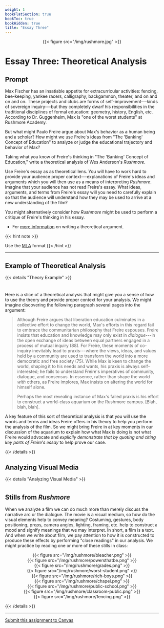 ```yaml
---
weight: 1
bookFlatSection: true
bookToc: true
bookHidden: true
title: "Essay Three"
---
```


<div style="text-align:center">{{< figure src="/img/rushmore.jpg" >}}</div>


# Essay Three: Theoretical Analysis


## Prompt

Max Fischer has an insatiable appetite for extracurricular activities: fencing, bee-keeping, yankee racers, calligraphy, backgammon, theater, and on and on and on. These projects and clubs are forms of self-improvement---kinds of sovereign inquiry---but they completely dwarf his responsibilities in the traditional disciplines of formal education: geometry, history, English, etc. According to Dr. Guggenheim, Max is "one of the worst students" at Rushmore Academy.

But what might Paulo Freire argue about Max's behavior as a human being and a scholar? How might we use Freire's ideas from "The 'Banking' Concept of Education" to analyze or judge the educational trajectory and behavior of Max?

Taking what you know of Freire's thinking in "The 'Banking' Concept of Education," write a theoretical analysis of Wes Anderson's *Rushmore*.

Use Freire's essay as as theoretical lens. You will have to work hard to provide your audience proper context---explanations of Freire's ideas and arguments which you will then use as a means of interpreting *Rushmore*. Imagine that your audience has not read Freire's essay. What ideas, arguments, and terms from Freire's essay will you need to carefully explain so that the audience will understand how they may be used to arrive at a new understanding of the film?

You might alternatively consider how *Rushmore* might be used to perform a critique of Freire's thinking in his essay. 

- For [more information](https://no-silo.com/resources/open-handbook/chapter-6/#theoretical-writing) on writing a theoretical argument.

<!---
Let's assume that your readers have seen this film, but have not read Freire. You are a guy who is interested in offering a new way of interpreting this beloved film by making a theoretical analysis using Freire's famous essay. Your readers will not have heard of Freire or read his essay, but they will be very curious about how the theory helps us understand the film and the trajectory of the main character, Max Fischer. Your readers will read your essay and feel that you've really hit on something important by making this analysis, as they will see the film in a completely new light that they would have never considered without your help. This is because you have carefully explained important concepts and arguments that Freire makes and then showing how those things may be used as a way of seeing or understanding the action in the film. They will thank you for your service and brilliant contribution to the conversation about this film. 
--->


{{< hint note >}} 

<span style="color: var(--circle-dots)"><i class="far fa-dot-circle"></i></span> Use the [MLA](/resources/open-handbook/chapter-11-mla/) format
{{< /hint >}} 

---

## Example of Theoretical Analysis

{{< details "Theory Example" >}}

#


Here is a slice of a theoretical analysis that might give you a sense of how to use the theory and provide proper context for your analysis. We might imagine discovering the following paragraph several pages into the argument:


>Although Freire argues that liberation education culminates in a collective effort to change the world, Max's efforts in this regard fail to embrace the communitarian philosophy that Freire espouses. Freire insists that education and knowledge may only exist in *dialogue*---in the open exchange of ideas between equal partners engaged in a process of mutual inquiry (88). For Freire, these moments of co-inquiry inevitably lead to praxis---where the views, ideas, and values held by a community are used to transform the world into a more democratic and free society (75). While Max is keen to change the world, shaping it to his needs and wants, his praxis is always self-interested; he fails to understand Freire's imperatives of community, dialogue, and consensus. In essence, rather than shape the world *with* others, as Freire implores, Max insists on altering the world for himself alone.
>
>Perhaps the most revealing instance of Max's failed praxis is his effort to construct a world-class aquarium on the Rushmore campus. [Blah, blah, blah].

A key feature of this sort of theoretical analysis is that you will use the words and terms and ideas Freire offers in his theory to help you perform the analysis of the film. So we might bring Freire in at key moments in our discussion of the aquarium to explain how what Max is doing is not what Freire would advocate and *explicily demonstrate that by quoting and citing key parts of Freire's essay* to help prove our case. 

{{< /details >}}

## Analyzing Visual Media

{{< details "Analyzing Visual Media" >}}
#

## Stills from *Rushmore*

When we analyze a film we can do much more than merely discuss the narrative arc or the dialogue. The movie is a visual medium, so how do the visual elements help to convey meaning? Costuming, gestures, body positioning, props, camera angles, lighting, framing, etc. help to construct a mood and signify meanings that we may interpret. In short, a film is a text. And when we write about film, we pay attention to how it is constructed to produce these effects by performing "close readings" in our analysis. We might practice by reading one or more of these stills in class:

<div style="text-align:center">{{< figure src="/img/rushmore/bleacher.png" >}}</div>

<div style="text-align:center">{{< figure src="/img/rushmore/powersthatbe.png" >}}</div>

<div style="text-align:center">{{< figure src="/img/rushmore/grades.png" >}}</div>

<div style="text-align:center">{{< figure src="/img/rushmore/worst-student.png" >}}</div>

<div style="text-align:center">{{< figure src="/img/rushmore/rich-boys.png" >}}</div>

<div style="text-align:center">{{< figure src="/img/rushmore/chapel.png" >}}</div>

<div style="text-align:center">{{< figure src="/img/rushmore/public-school.png" >}}</div>

<div style="text-align:center">{{< figure src="/img/rushmore/classroom-public.png" >}}</div>

<div style="text-align:center">{{< figure src="/img/rushmore/fencing.png" >}}</div>

{{< /details >}}

---

<i class="fa fa-cloud-upload-alt"></i> [Submit this assignment to Canvas](https://canvas.dartmouth.edu)
